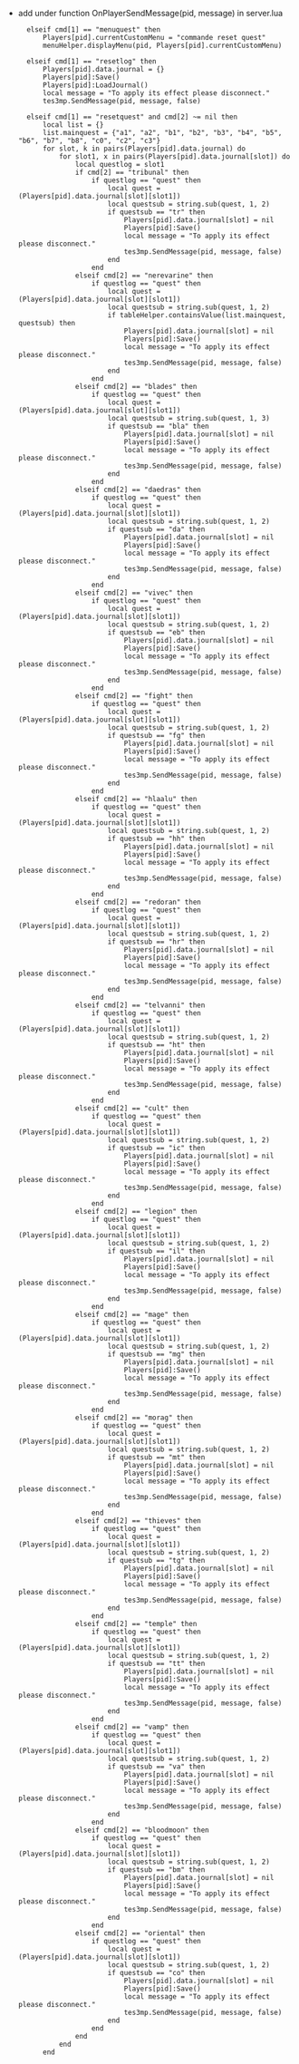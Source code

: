 - add under function OnPlayerSendMessage(pid, message) in server.lua
  
  
  		elseif cmd[1] == "menuquest" then
		    Players[pid].currentCustomMenu = "commande reset quest"
		    menuHelper.displayMenu(pid, Players[pid].currentCustomMenu)	

		elseif cmd[1] == "resetlog" then
			Players[pid].data.journal = {}
			Players[pid]:Save()
			Players[pid]:LoadJournal()
			local message = "To apply its effect please disconnect."
			tes3mp.SendMessage(pid, message, false)

		elseif cmd[1] == "resetquest" and cmd[2] ~= nil then
			local list = {}
			list.mainquest = {"a1", "a2", "b1", "b2", "b3", "b4", "b5", "b6", "b7", "b8", "c0", "c2", "c3"}	
			for slot, k in pairs(Players[pid].data.journal) do	
				for slot1, x in pairs(Players[pid].data.journal[slot]) do	
					local questlog = slot1			
					if cmd[2] == "tribunal" then							
						if questlog == "quest" then	
							local quest = (Players[pid].data.journal[slot][slot1])
							local questsub = string.sub(quest, 1, 2)
							if questsub == "tr" then
								Players[pid].data.journal[slot] = nil
								Players[pid]:Save()
								local message = "To apply its effect please disconnect."
								tes3mp.SendMessage(pid, message, false)					
							end
						end
					elseif cmd[2] == "nerevarine" then							
						if questlog == "quest" then	
							local quest = (Players[pid].data.journal[slot][slot1])
							local questsub = string.sub(quest, 1, 2)
							if tableHelper.containsValue(list.mainquest, questsub) then
								Players[pid].data.journal[slot] = nil
								Players[pid]:Save()
								local message = "To apply its effect please disconnect."
								tes3mp.SendMessage(pid, message, false)					
							end
						end
					elseif cmd[2] == "blades" then							
						if questlog == "quest" then	
							local quest = (Players[pid].data.journal[slot][slot1])
							local questsub = string.sub(quest, 1, 3)
							if questsub == "bla" then
								Players[pid].data.journal[slot] = nil
								Players[pid]:Save()
								local message = "To apply its effect please disconnect."
								tes3mp.SendMessage(pid, message, false)					
							end
						end	
					elseif cmd[2] == "daedras" then							
						if questlog == "quest" then	
							local quest = (Players[pid].data.journal[slot][slot1])
							local questsub = string.sub(quest, 1, 2)
							if questsub == "da" then
								Players[pid].data.journal[slot] = nil
								Players[pid]:Save()
								local message = "To apply its effect please disconnect."
								tes3mp.SendMessage(pid, message, false)					
							end
						end	
					elseif cmd[2] == "vivec" then							
						if questlog == "quest" then	
							local quest = (Players[pid].data.journal[slot][slot1])
							local questsub = string.sub(quest, 1, 2)
							if questsub == "eb" then
								Players[pid].data.journal[slot] = nil
								Players[pid]:Save()
								local message = "To apply its effect please disconnect."
								tes3mp.SendMessage(pid, message, false)					
							end
						end	
					elseif cmd[2] == "fight" then							
						if questlog == "quest" then	
							local quest = (Players[pid].data.journal[slot][slot1])
							local questsub = string.sub(quest, 1, 2)
							if questsub == "fg" then
								Players[pid].data.journal[slot] = nil
								Players[pid]:Save()
								local message = "To apply its effect please disconnect."
								tes3mp.SendMessage(pid, message, false)					
							end
						end	
					elseif cmd[2] == "hlaalu" then							
						if questlog == "quest" then	
							local quest = (Players[pid].data.journal[slot][slot1])
							local questsub = string.sub(quest, 1, 2)
							if questsub == "hh" then
								Players[pid].data.journal[slot] = nil
								Players[pid]:Save()
								local message = "To apply its effect please disconnect."
								tes3mp.SendMessage(pid, message, false)					
							end
						end	
					elseif cmd[2] == "redoran" then							
						if questlog == "quest" then	
							local quest = (Players[pid].data.journal[slot][slot1])
							local questsub = string.sub(quest, 1, 2)
							if questsub == "hr" then
								Players[pid].data.journal[slot] = nil
								Players[pid]:Save()
								local message = "To apply its effect please disconnect."
								tes3mp.SendMessage(pid, message, false)					
							end
						end	
					elseif cmd[2] == "telvanni" then							
						if questlog == "quest" then	
							local quest = (Players[pid].data.journal[slot][slot1])
							local questsub = string.sub(quest, 1, 2)
							if questsub == "ht" then
								Players[pid].data.journal[slot] = nil
								Players[pid]:Save()
								local message = "To apply its effect please disconnect."
								tes3mp.SendMessage(pid, message, false)					
							end
						end	
					elseif cmd[2] == "cult" then							
						if questlog == "quest" then	
							local quest = (Players[pid].data.journal[slot][slot1])
							local questsub = string.sub(quest, 1, 2)
							if questsub == "ic" then
								Players[pid].data.journal[slot] = nil
								Players[pid]:Save()
								local message = "To apply its effect please disconnect."
								tes3mp.SendMessage(pid, message, false)					
							end
						end
					elseif cmd[2] == "legion" then							
						if questlog == "quest" then	
							local quest = (Players[pid].data.journal[slot][slot1])
							local questsub = string.sub(quest, 1, 2)
							if questsub == "il" then
								Players[pid].data.journal[slot] = nil
								Players[pid]:Save()
								local message = "To apply its effect please disconnect."
								tes3mp.SendMessage(pid, message, false)					
							end
						end
					elseif cmd[2] == "mage" then							
						if questlog == "quest" then	
							local quest = (Players[pid].data.journal[slot][slot1])
							local questsub = string.sub(quest, 1, 2)
							if questsub == "mg" then
								Players[pid].data.journal[slot] = nil
								Players[pid]:Save()
								local message = "To apply its effect please disconnect."
								tes3mp.SendMessage(pid, message, false)					
							end
						end		
					elseif cmd[2] == "morag" then							
						if questlog == "quest" then	
							local quest = (Players[pid].data.journal[slot][slot1])
							local questsub = string.sub(quest, 1, 2)
							if questsub == "mt" then
								Players[pid].data.journal[slot] = nil
								Players[pid]:Save()
								local message = "To apply its effect please disconnect."
								tes3mp.SendMessage(pid, message, false)					
							end
						end	
					elseif cmd[2] == "thieves" then							
						if questlog == "quest" then	
							local quest = (Players[pid].data.journal[slot][slot1])
							local questsub = string.sub(quest, 1, 2)
							if questsub == "tg" then
								Players[pid].data.journal[slot] = nil
								Players[pid]:Save()
								local message = "To apply its effect please disconnect."
								tes3mp.SendMessage(pid, message, false)					
							end
						end	
					elseif cmd[2] == "temple" then							
						if questlog == "quest" then	
							local quest = (Players[pid].data.journal[slot][slot1])
							local questsub = string.sub(quest, 1, 2)
							if questsub == "tt" then
								Players[pid].data.journal[slot] = nil
								Players[pid]:Save()
								local message = "To apply its effect please disconnect."
								tes3mp.SendMessage(pid, message, false)					
							end
						end	
					elseif cmd[2] == "vamp" then							
						if questlog == "quest" then	
							local quest = (Players[pid].data.journal[slot][slot1])
							local questsub = string.sub(quest, 1, 2)
							if questsub == "va" then
								Players[pid].data.journal[slot] = nil
								Players[pid]:Save()
								local message = "To apply its effect please disconnect."
								tes3mp.SendMessage(pid, message, false)					
							end
						end		
					elseif cmd[2] == "bloodmoon" then							
						if questlog == "quest" then	
							local quest = (Players[pid].data.journal[slot][slot1])
							local questsub = string.sub(quest, 1, 2)
							if questsub == "bm" then
								Players[pid].data.journal[slot] = nil
								Players[pid]:Save()
								local message = "To apply its effect please disconnect."
								tes3mp.SendMessage(pid, message, false)					
							end
						end	
					elseif cmd[2] == "oriental" then							
						if questlog == "quest" then	
							local quest = (Players[pid].data.journal[slot][slot1])
							local questsub = string.sub(quest, 1, 2)
							if questsub == "co" then
								Players[pid].data.journal[slot] = nil
								Players[pid]:Save()
								local message = "To apply its effect please disconnect."
								tes3mp.SendMessage(pid, message, false)					
							end
						end								
					end
				end
			end
